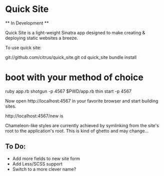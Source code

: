 Quick Site
==========

** In Development **

Quick Site is a light-weight Sinatra app designed to make creating & deploying static websites a breeze.

To use quick site:

   git://github.com/citrus/quick_site.git
   cd quick_site
   bundle install
   
   # boot with your method of choice
   
   ruby app.rb
   shotgun -p 4567 $PWD/app.rb
   thin start -p 4567


Now open http://localhost:4567 in your favorite browser and start building sites.


http://localhost:4567/new is




Chameleon-like styles are currently achieved by symlinking from the site's root to the application's root. This is kind of ghetto and may change...




To Do:
------

* Add more fields to new site form
* Add Less/SCSS support
* Switch to a more clever name?

